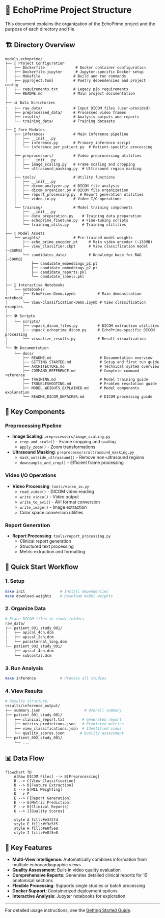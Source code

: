 # 📁 EchoPrime Project Structure

This document explains the organization of the EchoPrime project and the purpose of each directory and file.

## 🏗️ Directory Overview

```
models.echoprime/
├── 📄 Project Configuration
│   ├── Dockerfile              # Docker container configuration
│   ├── Dockerfile.jupyter      # Jupyter-specific Docker setup
│   ├── Makefile               # Build and run commands
│   ├── pyproject.toml         # Poetry dependencies and project config
│   ├── requirements.txt       # Legacy pip requirements
│   └── README.md              # Main project documentation
│
├── 📊 Data Directories
│   ├── raw_data/              # Input DICOM files (user-provided)
│   ├── preprocessed_data/     # Processed video frames
│   ├── results/               # Analysis outputs and reports
│   └── training_data/         # Training datasets
│
├── 🧠 Core Modules
│   ├── inference/             # Main inference pipeline
│   │   ├── __init__.py
│   │   ├── inference.py       # Primary inference script
│   │   └── inference_per_patient.py  # Patient-specific processing
│   │
│   ├── preprocessors/         # Video preprocessing utilities
│   │   ├── __init__.py
│   │   ├── image_scaling.py   # Frame scaling and cropping
│   │   └── ultrasound_masking.py  # Ultrasound region masking
│   │
│   ├── tools/                 # Utility functions
│   │   ├── __init__.py
│   │   ├── dicom_analyzer.py  # DICOM file analysis
│   │   ├── dicom_organizer.py # DICOM file organization
│   │   ├── report_processing.py  # Report generation utilities
│   │   └── video_io.py        # Video I/O operations
│   │
│   └── training/              # Model training components
│       ├── __init__.py
│       ├── data_preparation.py    # Training data preparation
│       ├── echoprime_finetune.py  # Fine-tuning scripts
│       └── training_utils.py      # Training utilities
│
├── 🎯 Model Assets
│   └── weights/               # Pre-trained model weights
│       ├── echo_prime_encoder.pt     # Main video encoder (~138MB)
│       ├── view_classifier.ckpt      # View classification model (~350MB)
│       └── candidates_data/          # Knowledge base for RAG (~500MB)
│           ├── candidate_embeddings_p1.pt
│           ├── candidate_embeddings_p2.pt
│           ├── candidate_reports.pkl
│           └── candidate_labels.pkl
│
├── 📓 Interactive Notebooks
│   └── notebooks/
│       ├── EchoPrime-Demo.ipynb          # Main demonstration notebook
│       └── View-Classification-Demo.ipynb # View classification examples
│
├── 🛠️ Scripts
│   └── scripts/
│       ├── unpack_dicom_files.py         # DICOM extraction utilities
│       ├── unpack_echoprime_dicom.py     # EchoPrime-specific DICOM processing
│       └── visualize_results.py          # Result visualization
│
└── 📚 Documentation
    └── docs/
        ├── README.md                      # Documentation overview
        ├── GETTING_STARTED.md             # Setup and first run guide
        ├── ARCHITECTURE.md                # Technical system overview
        ├── COMMAND_REFERENCE.md           # Complete command reference
        ├── TRAINING.md                    # Model training guide
        ├── TROUBLESHOOTING.md             # Problem resolution guide
        ├── MODEL_WEIGHTS_EXPLAINED.md     # Model components explanation
        └── README_DICOM_UNPACKER.md       # DICOM processing guide
```

## 🔧 Key Components

### Preprocessing Pipeline
- **Image Scaling**: `preprocessors/image_scaling.py`
  - `crop_and_scale()` - Frame cropping and scaling
  - `apply_zoom()` - Zoom transformations
- **Ultrasound Masking**: `preprocessors/ultrasound_masking.py`
  - `mask_outside_ultrasound()` - Remove non-ultrasound regions
  - `downsample_and_crop()` - Efficient frame processing

### Video I/O Operations
- **Video Processing**: `tools/video_io.py`
  - `read_video()` - DICOM video reading
  - `write_video()` - Video output
  - `write_to_avi()` - AVI format conversion
  - `write_image()` - Image extraction
  - Color space conversion utilities

### Report Generation
- **Report Processing**: `tools/report_processing.py`
  - Clinical report generation
  - Structured text processing
  - Metric extraction and formatting

## 🚀 Quick Start Workflow

### 1. Setup
```bash
make init                # Install dependencies
make download-weights    # Download model weights
```

### 2. Organize Data
```bash
# Place DICOM files in study folders
raw_data/
├── patient_001_study_001/
│   ├── apical_4ch.dcm
│   ├── apical_2ch.dcm
│   └── parasternal_long.dcm
└── patient_002_study_001/
    ├── apical_4ch.dcm
    └── subcostal.dcm
```

### 3. Run Analysis
```bash
make inference           # Process all studies
```

### 4. View Results
```bash
# Results structure:
results/inference_output/
├── summary.json                    # Overall summary
├── patient_001_study_001/
│   ├── clinical_report.txt        # Generated report
│   ├── metrics_predictions.json   # Predicted metrics
│   ├── view_classifications.json  # Identified views
│   └── quality_scores.json       # Quality assessment
└── patient_002_study_001/
    └── ...
```

## 📊 Data Flow

```mermaid
flowchart TD
    A[Raw DICOM Files] --> B[Preprocessing]
    B --> C[View Classification]
    B --> D[Feature Extraction]
    C --> E[MIL Weighting]
    D --> E
    E --> F[Report Generation]
    E --> G[Metric Prediction]
    F --> H[Clinical Reports]
    G --> I[Quality Scores]
    
    style A fill:#e3f2fd
    style E fill:#f3e5f5
    style H fill:#e8f5e8
    style I fill:#e8f5e8
```

## 🎯 Key Features

- **Multi-View Intelligence**: Automatically combines information from multiple echocardiographic views
- **Quality Assessment**: Built-in video quality evaluation
- **Comprehensive Reports**: Generates detailed clinical reports for 15 anatomical sections
- **Flexible Processing**: Supports single studies or batch processing
- **Docker Support**: Containerized deployment options
- **Interactive Analysis**: Jupyter notebooks for exploration

---

For detailed usage instructions, see the [Getting Started Guide](GETTING_STARTED.md).
